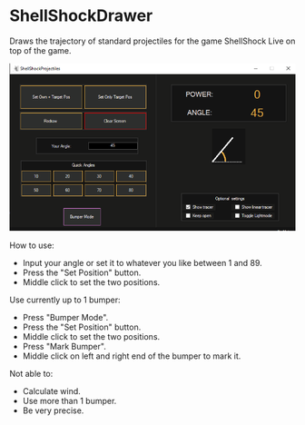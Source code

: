 # ShellShockDrawer
Draws the trajectory of standard projectiles for the game ShellShock Live on top of the game. 

![Here is how the application looks.](https://github.com/MathisSchm/ShellShockDrawer/blob/master/ShellShockProjectileMotion/formWindowPreview.png)

How to use: 
- Input your angle or set it to whatever you like between 1 and 89. 
- Press the "Set Position" button. 
- Middle click to set the two positions.

Use currently up to 1 bumper: 
- Press "Bumper Mode". 
- Press the "Set Position" button.
- Middle click to set the two positions. 
- Press "Mark Bumper". 
- Middle click on left and right end of the bumper to mark it. 

Not able to: 
* Calculate wind. 
* Use more than 1 bumper. 
* Be very precise. 
